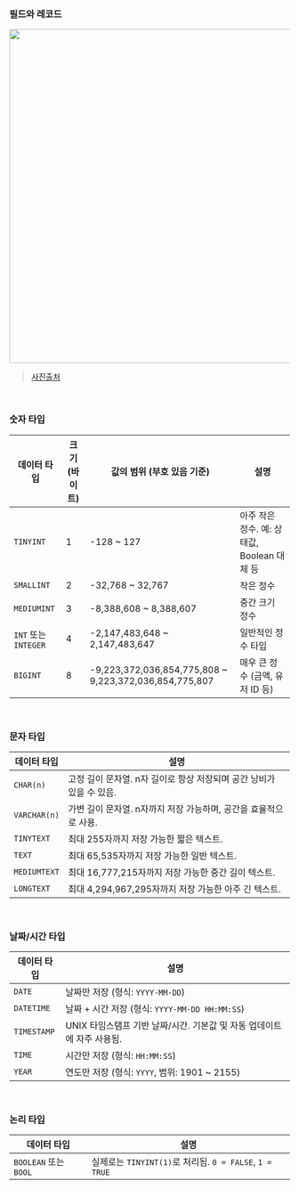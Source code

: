 ### 필드와 레코드
<img width="600" src="https://github.com/user-attachments/assets/416c38a6-1745-4a03-92d2-090c203d2f37" /><br>
>[사진출처](https://beatsloth.tistory.com/66)<br>

<br>

### 숫자 타입
| 데이터 타입             | 크기 (바이트) | 값의 범위 (부호 있음 기준)                                        | 설명                             |
| ------------------ | -------- | ------------------------------------------------------- | ------------------------------ |
| `TINYINT`          | 1        | -128 \~ 127                                             | 아주 작은 정수. 예: 상태값, Boolean 대체 등 |
| `SMALLINT`         | 2        | -32,768 \~ 32,767                                       | 작은 정수                          |
| `MEDIUMINT`        | 3        | -8,388,608 \~ 8,388,607                                 | 중간 크기 정수                       |
| `INT` 또는 `INTEGER` | 4        | -2,147,483,648 \~ 2,147,483,647                         | 일반적인 정수 타입                     |
| `BIGINT`           | 8        | -9,223,372,036,854,775,808 \~ 9,223,372,036,854,775,807 | 매우 큰 정수 (금액, 유저 ID 등)          |

<br>

### 문자 타입
| 데이터 타입       | 설명                                        |
| ------------ | ----------------------------------------- |
| `CHAR(n)`    | 고정 길이 문자열. n자 길이로 항상 저장되며 공간 낭비가 있을 수 있음. |
| `VARCHAR(n)` | 가변 길이 문자열. n자까지 저장 가능하며, 공간을 효율적으로 사용.    |
| `TINYTEXT`   | 최대 255자까지 저장 가능한 짧은 텍스트.                  |
| `TEXT`       | 최대 65,535자까지 저장 가능한 일반 텍스트.               |
| `MEDIUMTEXT` | 최대 16,777,215자까지 저장 가능한 중간 길이 텍스트.        |
| `LONGTEXT`   | 최대 4,294,967,295자까지 저장 가능한 아주 긴 텍스트.      |

<br>

### 날짜/시간 타입
| 데이터 타입      | 설명                                          |
| ----------- | ------------------------------------------- |
| `DATE`      | 날짜만 저장 (형식: `YYYY-MM-DD`)                   |
| `DATETIME`  | 날짜 + 시간 저장 (형식: `YYYY-MM-DD HH:MM:SS`)      |
| `TIMESTAMP` | UNIX 타임스탬프 기반 날짜/시간. 기본값 및 자동 업데이트에 자주 사용됨. |
| `TIME`      | 시간만 저장 (형식: `HH:MM:SS`)                     |
| `YEAR`      | 연도만 저장 (형식: `YYYY`, 범위: 1901 \~ 2155)       |

<br>

### 논리 타입
| 데이터 타입              | 설명                                              |
| ------------------- | ----------------------------------------------- |
| `BOOLEAN` 또는 `BOOL` | 실제로는 `TINYINT(1)`로 처리됨. `0 = FALSE`, `1 = TRUE` |
